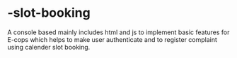 # -slot-booking
A console based mainly includes html and js to implement basic features for E-cops which helps to make user authenticate and to register complaint using calender slot booking.
